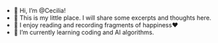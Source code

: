 - 👋 Hi, I’m @Cecilia!
- 📔 This is my little place. I will share some excerpts and thoughts here.
- 👀 I enjoy reading and recording fragments of happiness❤
- 🌱 I’m currently learning coding and AI algorithms.

<!---
You can click the Preview link to take a look at your changes.
--->
